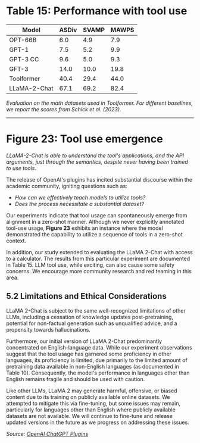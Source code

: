 
# Table 15: Performance with tool use

| Model       | ASDiv | SVAMP | MAWPS |
|-------------|-------|-------|-------|
| OPT-66B    | 6.0   | 4.9   | 7.9   |
| GPT-1      | 7.5   | 5.2   | 9.9   |
| GPT-3 CC   | 9.6   | 5.0   | 9.3   |
| GFT-3      | 14.0  | 10.0  | 19.8  |
| Toolformer  | 40.4  | 29.4  | 44.0  |
| LLaMA-2-Chat | 67.1  | 69.2  | 82.4  |

*Evaluation on the math datasets used in Toolformer. For different baselines, we report the scores from Schick et al. (2023).*

---

# Figure 23: Tool use emergence 

*LLaMA-2-Chat is able to understand the tool's applications, and the API arguments, just through the semantics, despite never having been trained to use tools.*

The release of OpenAI's plugins has incited substantial discourse within the academic community, igniting questions such as: 

- *How can we effectively teach models to utilize tools?* 
- *Does the process necessitate a substantial dataset?*

Our experiments indicate that tool usage can spontaneously emerge from alignment in a zero-shot manner. Although we never explicitly annotated tool-use usage, **Figure 23** exhibits an instance where the model demonstrated the capability to utilize a sequence of tools in a zero-shot context.

In addition, our study extended to evaluating the LLaMA 2-Chat with access to a calculator. The results from this particular experiment are documented in Table 15. LLM tool use, while exciting, can also cause some safety concerns. We encourage more community research and red teaming in this area.

## 5.2 Limitations and Ethical Considerations

LLaMA 2-Chat is subject to the same well-recognized limitations of other LLMs, including a cessation of knowledge updates post-pretraining, potential for non-factual generation such as unqualified advice, and a propensity towards hallucinations.

Furthermore, our initial version of LLaMA 2-Chat predominantly concentrated on English-language data. While our experiment observations suggest that the tool usage has garnered some proficiency in other languages, its proficiency is limited, due primarily to the limited amount of pretraining data available in non-English languages (as documented in Table 10). Consequently, the model's performance in languages other than English remains fragile and should be used with caution.

Like other LLMs, LLaMA 2 may generate harmful, offensive, or biased content due to its training on publicly available online datasets. We attempted to mitigate this via fine-tuning, but some issues may remain, particularly for languages other than English where publicly available datasets are not available. We will continue to fine-tune and release updated versions in the future as we progress on addressing these issues.

*Source: [OpenAI ChatGPT Plugins](https://openai.com/blog/chatgpt-plugins)*
